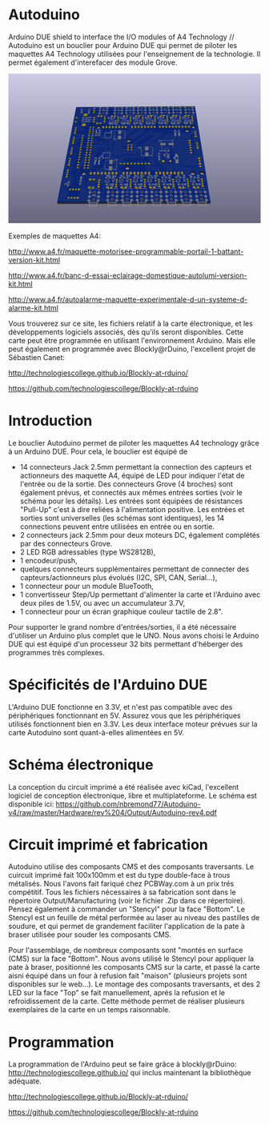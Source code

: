 # Autoduino

Arduino DUE shield to interface the I/O modules of A4 Technology // Autoduino est un bouclier pour Arduino DUE qui permet de piloter les maquettes A4 Technology utilisées pour l'enseignement de la technologie. Il permet également d'interefacer des module Grove.

![alt textAutoduino Shield](https://github.com/nbremond77/Autoduino-v4/blob/master/Hardware/rev%204/Output/Images/Autoduino-rev4%20-%20C.png)

Exemples de maquettes A4:


http://www.a4.fr/maquette-motorisee-programmable-portail-1-battant-version-kit.html


http://www.a4.fr/banc-d-essai-eclairage-domestique-autolumi-version-kit.html


http://www.a4.fr/autoalarme-maquette-experimentale-d-un-systeme-d-alarme-kit.html



Vous trouverez sur ce site, les fichiers relatif à la carte électronique, et les développements logiciels associés, dès qu'ils seront disponibles. Cette carte peut être programmée en utilisant l'environnement Arduino. Mais elle peut également en programmée avec Blockly@rDuino, l'excellent projet de Sébastien Canet:

http://technologiescollege.github.io/Blockly-at-rduino/

https://github.com/technologiescollege/Blockly-at-rduino



# Introduction
Le bouclier Autoduino permet de piloter les maquettes A4 technology grâce à un Arduino DUE. Pour cela, le bouclier est équipé de 
- 14 connecteurs Jack 2.5mm permettant la connection des capteurs et actionneurs des maquette A4, équipé de LED pour indiquer l'état de l'entrée ou de la sortie. Des connecteurs Grove (4 broches) sont également prévus, et connectés aux mêmes entrées sorties (voir le schéma pour les détails). Les entrées sont équipées de résistances "Pull-Up" c'est à dire reliées à l'alimentation positive. Les entrées et sorties sont universelles (les schémas sont identiques), les 14 connections peuvent entre utilisées en entrée ou en sortie.
- 2 connecteurs jack 2.5mm pour deux moteurs DC, également complétés par des connecteurs Grove.
- 2 LED RGB adressables (type WS2812B),
- 1 encodeur/push,
- quelques connecteurs supplémentaires permettant de connecter des capteurs/actionneurs plus évolués (I2C, SPI, CAN, Serial...),
- 1 connecteur pour un module BlueTooth,
- 1 convertisseur Step/Up permettant d'alimenter la carte et l'Arduino avec deux piles de 1.5V, ou avec un accumulateur 3.7V,
- 1 connecteur pour un écran graphique couleur tactile de 2.8".


Pour supporter le grand nombre d'entrées/sorties, il a été nécessaire d'utiliser un Arduino plus complet que le UNO. Nous avons choisi le Arduino DUE qui est équipé d'un processeur 32 bits permettant d'héberger des programmes trés complexes.

# Spécificités de l'Arduino DUE

L'Arduino DUE fonctionne en 3.3V, et n'est pas compatible avec des périphériques fonctionnant en 5V. Assurez vous que les périphériques utilisés fonctionnent bien en 3.3V. Les deux interface moteur prévues sur la carte Autoduino sont quant-à-elles alimentées en 5V.


# Schéma électronique

La conception du circuit imprimé a été réalisée avec kiCad, l'excellent logiciel de conception électronique, libre et multiplateforme. Le schéma est disponible ici:
https://github.com/nbremond77/Autoduino-v4/raw/master/Hardware/rev%204/Output/Autoduino-rev4.pdf


# Circuit imprimé et fabrication

Autoduino utilise des composants CMS et des composants traversants. Le cuircuit imprimé fait 100x100mm et est du type double-face à trous métalisés. Nous l'avons fait fariqué chez PCBWay.com à un prix trés compétitif. Tous les fichiers nécessaires à sa fabrication sont dans le répertoire Output/Manufacturing (voir le fichier .Zip dans ce répertoire). Pensez également à commander un "Stencyl" pour la face "Bottom". Le Stencyl est un feuille de métal performée au laser au niveau des pastilles de soudure, et qui permet de grandement faciliter l'application de la pate à braser utilisée pour souder les  composants CMS.

Pour l'assemblage, de nombreux composants sont "montés en surface (CMS) sur la face "Bottom". Nous avons utilisé le Stencyl pour appliquer la pate à braser, positionné les composants CMS sur la carte, et passé la carte aisni équipé dans un four à refusion fait "maison" (plusieurs projets sont disponibles sur le web...).
Le montage des composants traversants, et des 2 LED sur la face "Top" se fait manuellement, aprés la refusion et le refroidissement de la carte. Cette méthode permet de réaliser plusieurs exemplaires de la carte en un temps raisonnable.

# Programmation
La programmation de l'Arduino peut se faire grâce à blockly@rDuino: http://technologiescollege.github.io/ qui inclus maintenant la bibliothèque adéquate.

http://technologiescollege.github.io/Blockly-at-rduino/

https://github.com/technologiescollege/Blockly-at-rduino


